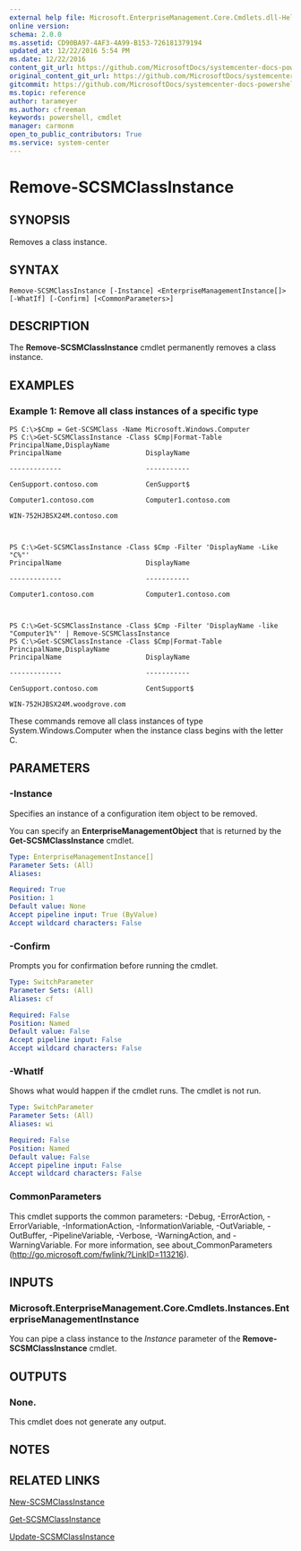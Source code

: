 ```yaml
---
external help file: Microsoft.EnterpriseManagement.Core.Cmdlets.dll-Help.xml
online version: 
schema: 2.0.0
ms.assetid: CD90BA97-4AF3-4A99-B153-726181379194
updated_at: 12/22/2016 5:54 PM
ms.date: 12/22/2016
content_git_url: https://github.com/MicrosoftDocs/systemcenter-docs-powershell/blob/master/systemcenter-cmdlets/SystemCenter2016/ServiceManagerCore/vlatest/Remove-SCSMClassInstance.md
original_content_git_url: https://github.com/MicrosoftDocs/systemcenter-docs-powershell/blob/master/systemcenter-cmdlets/SystemCenter2016/ServiceManagerCore/vlatest/Remove-SCSMClassInstance.md
gitcommit: https://github.com/MicrosoftDocs/systemcenter-docs-powershell/blob/17c3a51bd892aad46c731d9f381f0704b4815004/systemcenter-cmdlets/SystemCenter2016/ServiceManagerCore/vlatest/Remove-SCSMClassInstance.md
ms.topic: reference
author: tarameyer
ms.author: cfreeman
keywords: powershell, cmdlet
manager: carmonm
open_to_public_contributors: True
ms.service: system-center
---
```


# Remove-SCSMClassInstance

## SYNOPSIS
Removes a class instance.

## SYNTAX

```
Remove-SCSMClassInstance [-Instance] <EnterpriseManagementInstance[]> [-WhatIf] [-Confirm] [<CommonParameters>]
```

## DESCRIPTION
The **Remove-SCSMClassInstance** cmdlet permanently removes a class instance.

## EXAMPLES

### Example 1: Remove all class instances of a specific type
```
PS C:\>$Cmp = Get-SCSMClass -Name Microsoft.Windows.Computer
PS C:\>Get-SCSMClassInstance -Class $Cmp|Format-Table PrincipalName,DisplayName
PrincipalName                     DisplayName

-------------                     -----------

CenSupport.contoso.com            CenSupport$

Computer1.contoso.com             Computer1.contoso.com

WIN-752HJBSX24M.contoso.com



PS C:\>Get-SCSMClassInstance -Class $Cmp -Filter 'DisplayName -Like "C%"'
PrincipalName                     DisplayName

-------------                     -----------

Computer1.contoso.com             Computer1.contoso.com



PS C:\>Get-SCSMClassInstance -Class $Cmp -Filter 'DisplayName -like "Computer1%"' | Remove-SCSMClassInstance
PS C:\>Get-SCSMClassInstance -Class $Cmp|Format-Table PrincipalName,DisplayName
PrincipalName                     DisplayName

-------------                     -----------

CenSupport.contoso.com            CentSupport$

WIN-752HJBSX24M.woodgrove.com
```

These commands remove all class instances of type System.Windows.Computer when the instance class begins with the letter C.

## PARAMETERS

### -Instance
Specifies an instance of a configuration item object to be removed.

You can specify an **EnterpriseManagementObject** that is returned by the **Get-SCSMClassInstance** cmdlet.

```yaml
Type: EnterpriseManagementInstance[]
Parameter Sets: (All)
Aliases: 

Required: True
Position: 1
Default value: None
Accept pipeline input: True (ByValue)
Accept wildcard characters: False
```

### -Confirm
Prompts you for confirmation before running the cmdlet.

```yaml
Type: SwitchParameter
Parameter Sets: (All)
Aliases: cf

Required: False
Position: Named
Default value: False
Accept pipeline input: False
Accept wildcard characters: False
```

### -WhatIf
Shows what would happen if the cmdlet runs.
The cmdlet is not run.

```yaml
Type: SwitchParameter
Parameter Sets: (All)
Aliases: wi

Required: False
Position: Named
Default value: False
Accept pipeline input: False
Accept wildcard characters: False
```

### CommonParameters
This cmdlet supports the common parameters: -Debug, -ErrorAction, -ErrorVariable, -InformationAction, -InformationVariable, -OutVariable, -OutBuffer, -PipelineVariable, -Verbose, -WarningAction, and -WarningVariable. For more information, see about_CommonParameters (http://go.microsoft.com/fwlink/?LinkID=113216).

## INPUTS

### Microsoft.EnterpriseManagement.Core.Cmdlets.Instances.EnterpriseManagementInstance
You can pipe a class instance to the *Instance* parameter of the **Remove-SCSMClassInstance** cmdlet.

## OUTPUTS

### None.
This cmdlet does not generate any output.

## NOTES

## RELATED LINKS

[New-SCSMClassInstance](xref:SystemCenter2016/ServiceManagerCore/vlatest/New-SCSMClassInstance.md)

[Get-SCSMClassInstance](xref:SystemCenter2016/ServiceManagerCore/vlatest/Get-SCSMClassInstance.md)

[Update-SCSMClassInstance](xref:SystemCenter2016/ServiceManagerCore/vlatest/Update-SCSMClassInstance.md)

